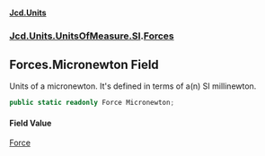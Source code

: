 #### [Jcd.Units](index.md 'index')
### [Jcd.Units.UnitsOfMeasure.SI](Jcd.Units.UnitsOfMeasure.SI.md 'Jcd.Units.UnitsOfMeasure.SI').[Forces](Jcd.Units.UnitsOfMeasure.SI.Forces.md 'Jcd.Units.UnitsOfMeasure.SI.Forces')

## Forces.Micronewton Field

Units of a micronewton. It's defined in terms of a(n) SI millinewton.

```csharp
public static readonly Force Micronewton;
```

#### Field Value
[Force](Jcd.Units.UnitTypes.Force.md 'Jcd.Units.UnitTypes.Force')
